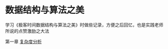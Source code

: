 # 数据结构与算法之美
学习《极客时间数据结构与算法之美》时做些记录，方便之后回忆，也是实践老师所说的点赞激励之大法
  
第一章 [复杂度分析](https://github.com/EricYuan66/Again-DSA/blob/master/%E5%A4%8D%E6%9D%82%E5%BA%A6%E5%88%86%E6%9E%90.md)
